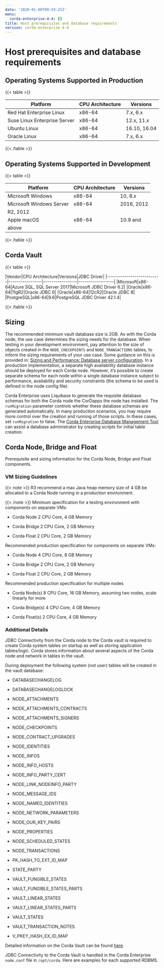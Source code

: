 ```yaml
---
date: '2020-01-08T09:59:25Z'
menu:
  corda-enterprise-4-4: {}
title: Host prerequisites and database requirements
version: corda-enterprise-4-4
---
```



# Host prerequisites and database requirements


## Operating Systems Supported in Production


{{< table >}}

|Platform|CPU Architecture|Versions|
|---------------------------------------|-----------------------|--------------|
|Red Hat Enterprise Linux|x86-64|7.x, 6.x|
|Suse Linux Enterprise Server|x86-64|12.x, 11.x|
|Ubuntu Linux|x86-64|16.10, 16.04|
|Oracle Linux|x86-64|7.x, 6.x|

{{< /table >}}

## Operating Systems Supported in Development


{{< table >}}

|Platform|CPU Architecture|Versions|
|---------------------------------------|-----------------------|--------------|
|Microsoft Windows|x86-64|10, 8.x|
|Microsoft Windows Server|x86-64|2016, 2012
                                    R2, 2012|
|Apple macOS|x86-64|10.9 and
                                    above|

{{< /table >}}

## Corda Vault


{{< table >}}

|Vendor|CPU
                                    Architecture|Versions|JDBC Driver|
|---------------------------|-----------------|-----------------|------------------|
|Microsoft|x86-64|Azure SQL, SQL
                                    Server 2017|Microsoft JDBC
                                    Driver 6.2|
|Oracle|x86-64|11gR2|Oracle JDBC 6|
|Oracle|x86-64|12cR2|Oracle JDBC 8|
|PostgreSQL|x86-64|9.6|PostgreSQL JDBC
                                    Driver 42.1.4|

{{< /table >}}

## Sizing

The recommended minimum vault database size is 2GB. As with the Corda node, the use case determines the sizing needs for the database. When testing in your development environment, pay attention to the size of objects created in the `NODE_CHECKPOINTS` and `NODE_TRANSACTIONS` tables, to inform the sizing requirements of your use case. Some guidance on this is provided in: [Sizing and Performance: Database server configuration](../sizing-and-performance.html). In a production implementation, a separate high availability database instance should be deployed for each Corda node. However, it’s possible to create separate schema for each node within a single database instance subject to performance, availability and security constraints (the schema to be used is defined in the node config file).

Corda Enterprise uses Liquibase to generate the requisite database schemas for both the Corda node the CorDapps the node has installed. The `runMigration` parameter controls whether these database schemas are generated automatically. In many production scenarios, you may require more control over the creation and running of those scripts. In these cases, set `runMigration` to false. The [Corda Enterprise Database Management Tool](../database-management.html#creating-script-for-initial-table-creation-using-corda-database-management-tool) can assist a database administrator by creating scripts for initial table creation.


## Corda Node, Bridge and Float

Prerequisite and sizing information for the Corda Node, Bridge and Float components.


### VM Sizing Guidelines


{{< note >}}
R3 recommend a max Java heap memory size of 4 GB be allocated to a Corda Node running in a production environment.

{{< /note >}}
Minimum specification for a testing environment with components on separate VMs:


* Corda Node 2 CPU Core, 4 GB Memory


* Corda Bridge 2 CPU Core, 2 GB Memory


* Corda Float 2 CPU Core, 2 GB Memory


Recommended production specification for components on separate VMs:


* Corda Node 4 CPU Core, 8 GB Memory


* Corda Bridge 2 CPU Core, 2 GB Memory


* Corda Float 2 CPU Core, 2 GB Memory


Recommended production specification for multiple nodes


* Corda Node(s) 8 CPU Core, 16 GB Memory, assuming two nodes, scale linearly for more


* Corda Bridge(s) 4 CPU Core, 4 GB Memory


* Corda Float(s) 2 CPU Core, 4 GB Memory



### Additional Details

JDBC Connectivity from the Corda node to the Corda vault is required to create Corda system tables on startup as well as storing application tables/logic. Corda stores information about several aspects of the Corda node and network in tables in the vault.

During deployment the following system (not user) tables will be created in the vault database:


* DATABASECHANGELOG


* DATABASECHANGELOGLOCK


* NODE_ATTACHMENTS


* NODE_ATTACHMENTS_CONTRACTS


* NODE_ATTACHMENTS_SIGNERS


* NODE_CHECKPOINTS


* NODE_CONTRACT_UPGRADES


* NODE_IDENTITIES


* NODE_INFOS


* NODE_INFO_HOSTS


* NODE_INFO_PARTY_CERT


* NODE_LINK_NODEINFO_PARTY


* NODE_MESSAGE_IDS


* NODE_NAMED_IDENTITIES


* NODE_NETWORK_PARAMETERS


* NODE_OUR_KEY_PAIRS


* NODE_PROPERTIES


* NODE_SCHEDULED_STATES


* NODE_TRANSACTIONS


* PK_HASH_TO_EXT_ID_MAP


* STATE_PARTY


* VAULT_FUNGIBLE_STATES


* VAULT_FUNGIBLE_STATES_PARTS


* VAULT_LINEAR_STATES


* VAULT_LINEAR_STATES_PARTS


* VAULT_STATES


* VAULT_TRANSACTION_NOTES


* V_PKEY_HASH_EX_ID_MAP


Detailed information on the Corda Vault can be found [here](../operating/node-database.html).

JDBC Connectivity to the Corda Vault is handled in the Corda Enterprise `node.conf` file in `/opt/corda`. Here are examples for each supported RDBMS.


